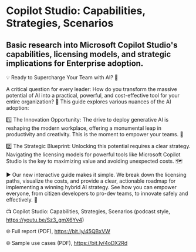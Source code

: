 # Copilot Studio: Capabilities, Strategies, Scenarios
## Basic research into Microsoft Copilot Studio's capabilities, licensing models, and strategic implications for Enterprise adoption.
💡 Ready to Supercharge Your Team with AI? 🧠

A critical question for every leader: How do you transform the massive potential of AI into a practical, powerful, and cost-effective tool for your entire organization? 🤔
This guide explores various nuances of the AI adoption:

1️⃣ The Innovation Opportunity: The drive to deploy generative AI is reshaping the modern workplace, offering a monumental leap in productivity and creativity. This is the moment to empower your teams. 🚀

2️⃣ The Strategic Blueprint: Unlocking this potential requires a clear strategy. Navigating the licensing models for powerful tools like Microsoft Copilot Studio is the key to maximizing value and avoiding unexpected costs. 🗺️

▶️ Our new interactive guide makes it simple. We break down the licensing paths, visualize the costs, and provide a clear, actionable roadmap for implementing a winning hybrid AI strategy. See how you can empower everyone, from citizen developers to pro-dev teams, to innovate safely and effectively. 🔑

📺 Copilot Studio: Capabilities, Strategies, Scenarios (podcast style, https://youtu.be/Sz3_gmX6Yv4)

🌐 Full report (PDF), https://bit.ly/45QBxVW

🌐 Sample use cases (PDF), https://bit.ly/4oDX2Rd
